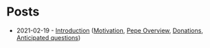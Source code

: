 # Posts

- 2021-02-19 - [Introduction](introduction/) ([Motivation](introduction/#motivation), [Pepe Overview](introduction/#pepe-overview), [Donations](introduction/#donations), [Anticipated questions](introduction/#anticipated-questions))
